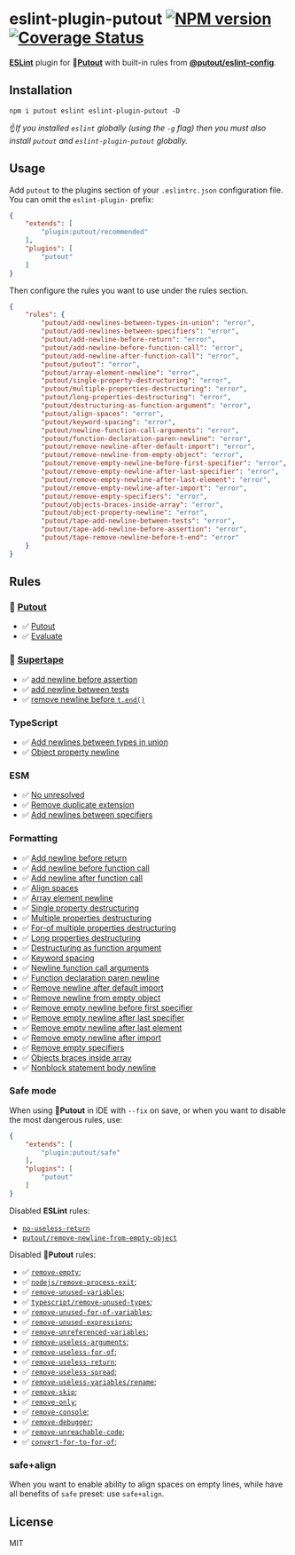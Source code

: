 # eslint-plugin-putout [![NPM version][NPMIMGURL]][NPMURL] [![Coverage Status][CoverageIMGURL]][CoverageURL]

[NPMIMGURL]: https://img.shields.io/npm/v/eslint-plugin-putout.svg?style=flat&longCache=true
[NPMURL]: https://npmjs.org/package/eslint-plugin-putout "npm"
[CoverageURL]: https://coveralls.io/github/coderaiser/putout?branch=master
[CoverageIMGURL]: https://coveralls.io/repos/coderaiser/putout/badge.svg?branch=master&service=github

[**ESLint**](https://eslint.org) plugin for 🐊[**Putout**](https://github.com/coderaiser/putout) with built-in rules from [**@putout/eslint-config**](https://github.com/coderaiser/putout/tree/master/packages/eslint-config#readme).

## Installation

```
npm i putout eslint eslint-plugin-putout -D
```

☝️*If you installed `eslint` globally (using the `-g` flag) then you must also install `putout` and `eslint-plugin-putout` globally.*

## Usage

Add `putout` to the plugins section of your `.eslintrc.json` configuration file. You can omit the `eslint-plugin-` prefix:

```json
{
    "extends": [
        "plugin:putout/recommended"
    ],
    "plugins": [
        "putout"
    ]
}
```

Then configure the rules you want to use under the rules section.

```json
{
    "rules": {
        "putout/add-newlines-between-types-in-union": "error",
        "putout/add-newlines-between-specifiers": "error",
        "putout/add-newline-before-return": "error",
        "putout/add-newline-before-function-call": "error",
        "putout/add-newline-after-function-call": "error",
        "putout/putout": "error",
        "putout/array-element-newline": "error",
        "putout/single-property-destructuring": "error",
        "putout/multiple-properties-destructuring": "error",
        "putout/long-properties-destructuring": "error",
        "putout/destructuring-as-function-argument": "error",
        "putout/align-spaces": "error",
        "putout/keyword-spacing": "error",
        "putout/newline-function-call-arguments": "error",
        "putout/function-declaration-paren-newline": "error",
        "putout/remove-newline-after-default-import": "error",
        "putout/remove-newline-from-empty-object": "error",
        "putout/remove-empty-newline-before-first-specifier": "error",
        "putout/remove-empty-newline-after-last-specifier": "error",
        "putout/remove-empty-newline-after-last-element": "error",
        "putout/remove-empty-newline-after-import": "error",
        "putout/remove-empty-specifiers": "error",
        "putout/objects-braces-inside-array": "error",
        "putout/object-property-newline": "error",
        "putout/tape-add-newline-between-tests": "error",
        "putout/tape-add-newline-before-assertion": "error",
        "putout/tape-remove-newline-before-t-end": "error"
    }
}
```

## Rules

### 🐊 [Putout](https://github.com/coderaiser/putout#readme)

- ✅ [Putout](/packages/eslint-plugin-putout/lib/putout#readme)
- ✅ [Evaluate](/packages/eslint-plugin-putout/lib/evaluate#readme)

### 📼 [Supertape](https://github.com/coderaiser/supertape#readme)

- ✅ [add newline before assertion](/packages/eslint-plugin-putout/lib/tape-add-newline-before-assertion#readme)
- ✅ [add newline between tests](/packages/eslint-plugin-putout/lib/tape-add-newline-between-tests#readme)
- ✅ [remove newline before `t.end()`](/packages/eslint-plugin-putout/lib/tape-remove-newline-before-t-end#readme)

### TypeScript

- ✅ [Add newlines between types in union](/packages/eslint-plugin-putout/lib/add-newlines-between-types-in-union#readme)
- ✅ [Object property newline](/packages/eslint-plugin-putout/lib/object-property-newline#readme)

### ESM

- ✅ [No unresolved](/packages/eslint-plugin-putout/lib/no-unresolved#readme)
- ✅ [Remove duplicate extension](/packages/eslint-plugin-putout/lib/remove-duplicate-extensions#readme)
- ✅ [Add newlines between specifiers](/packages/eslint-plugin-putout/lib/add-newlines-between-specifiers#readme)

### Formatting

- ✅ [Add newline before return](/packages/eslint-plugin-putout/lib/add-newline-before-return#readme)
- ✅ [Add newline before function call](/packages/eslint-plugin-putout/lib/add-newline-before-function-call#readme)
- ✅ [Add newline after function call](/packages/eslint-plugin-putout/lib/add-newline-after-function-call#readme)
- ✅ [Align spaces](/packages/eslint-plugin-putout/lib/align-spaces#readme)
- ✅ [Array element newline](/packages/eslint-plugin-putout/lib/array-element-newline#readme)
- ✅ [Single property destructuring](/packages/eslint-plugin-putout/lib/single-property-destructuring#readme)
- ✅ [Multiple properties destructuring](/packages/eslint-plugin-putout/lib/multiple-properties-destructuring#readme)
- ✅ [For-of multiple properties destructuring](/packages/eslint-plugin-putout/lib/for-of-multiple-properties-destructuring#readme)
- ✅ [Long properties destructuring](/packages/eslint-plugin-putout/lib/long-properties-destructuring#readme)
- ✅ [Destructuring as function argument](/packages/eslint-plugin-putout/lib/destructuring-as-function-argument#readme)
- ✅ [Keyword spacing](/packages/eslint-plugin-putout/lib/keyword-spacing#readme)
- ✅ [Newline function call arguments](/packages/eslint-plugin-putout/lib/newline-function-call-arguments#readme)
- ✅ [Function declaration paren newline](/packages/eslint-plugin-putout/lib/function-declaration-paren-newline#readme)
- ✅ [Remove newline after default import](/packages/eslint-plugin-putout/lib/remove-newline-after-default-import#readme)
- ✅ [Remove newline from empty object](/packages/eslint-plugin-putout/lib/remove-newline-from-empty-object#readme)
- ✅ [Remove empty newline before first specifier](/packages/eslint-plugin-putout/lib/remove-empty-newline-before-first-specifier#readme)
- ✅ [Remove empty newline after last specifier](/packages/eslint-plugin-putout/lib/remove-empty-newline-after-last-specifier#readme)
- ✅ [Remove empty newline after last element](/packages/eslint-plugin-putout/lib/remove-empty-newline-after-last-element#readme)
- ✅ [Remove empty newline after import](/packages/eslint-plugin-putout/lib/remove-empty-newline-after-import#readme)
- ✅ [Remove empty specifiers](/packages/eslint-plugin-putout/lib/remove-empty-specifiers#readme)
- ✅ [Objects braces inside array](/packages/eslint-plugin-putout/lib/objects-braces-inside-array#readme)
- ✅ [Nonblock statement body newline](/packages/eslint-plugin-putout/lib/non-block-statement-body-newline#readme)

### Safe mode

When using 🐊**Putout** in IDE with `--fix` on save, or when you want to disable the most dangerous rules, use:

```json
{
    "extends": [
        "plugin:putout/safe"
    ],
    "plugins": [
        "putout"
    ]
}
```

Disabled **ESLint** rules:

- [`no-useless-return`](https://eslint.org/docs/rules/no-useless-return#readme)
- [`putout/remove-newline-from-empty-object`](https://github.com/coderaiser/putout/tree/master/packages/eslint-plugin-putout/lib/remove-newline-from-empty-object#readme)

Disabled 🐊**Putout** rules:

- ✅ [`remove-empty`](https://github.com/coderaiser/putout/tree/v24.0.0/packages/plugin-remove-empty#readme);
- ✅ [`nodejs/remove-process-exit`](https://github.com/coderaiser/putout/tree/v24.0.0/packages/plugin-nodejs#remove-process-exit#readme);
- ✅ [`remove-unused-variables`](https://github.com/coderaiser/putout/tree/v24.0.0/packages/plugin-remove-unused-variables#readme);
- ✅ [`typescript/remove-unused-types`](https://github.com/coderaiser/putout/tree/v24.0.2/packages/plugin-typescript#remove-unused-types#readme);
- ✅ [`remove-unused-for-of-variables`](https://github.com/coderaiser/putout/tree/v24.0.0/packages/plugin-remove-unused-for-of-variables#readme);
- ✅ [`remove-unused-expressions`](https://github.com/coderaiser/putout/tree/v24.0.0/packages/plugin-removeunused-expressions#readme);
- ✅ [`remove-unreferenced-variables`](https://github.com/coderaiser/putout/tree/24.1.0/packages/plugin-remove-unreferenced-variables#readme);
- ✅ [`remove-useless-arguments`](https://github.com/coderaiser/putout/tree/master/packages/plugin-remove-useless-arguments#readme);
- ✅ [`remove-useless-for-of`](https://github.com/coderaiser/putout/tree/master/packages/plugin-remove-useless-for-of#readme);
- ✅ [`remove-useless-return`](https://github.com/coderaiser/putout/tree/master/packages/plugin-remove-useless-return#readme);
- ✅ [`remove-useless-spread`](https://github.com/coderaiser/putout/tree/master/packages/plugin-remove-useless-spread/#readme#readme);
- ✅ [`remove-useless-variables/rename`](https://github.com/coderaiser/putout/tree/master/packages/plugin-remove-useless-arguments#rename#readme);
- ✅ [`remove-skip`](https://github.com/coderaiser/putout/tree/v24.0.0/packages/plugin-tape#remove-skip);
- ✅ [`remove-only`](https://github.com/coderaiser/putout/tree/v24.0.0/packages/plugin-tape#remove-only);
- ✅ [`remove-console`](https://github.com/coderaiser/putout/tree/v24.0.0/packages/plugin-remove-console#readme);
- ✅ [`remove-debugger`](https://github.com/coderaiser/putout/tree/v24.0.0/packages/plugin-remove-debugger#readme);
- ✅ [`remove-unreachable-code`](https://github.com/coderaiser/putout/tree/v24.0.0/packages/plugin-remove-unreachable-code#readme);
- ✅ [`convert-for-to-for-of`](https://github.com/coderaiser/putout/tree/v24.0.0/packages/plugin-convert-for-to-for-of#readme);

### safe+align

When you want to enable ability to align spaces on empty lines, while have all benefits of `safe` preset: use `safe+align`.

## License

MIT
